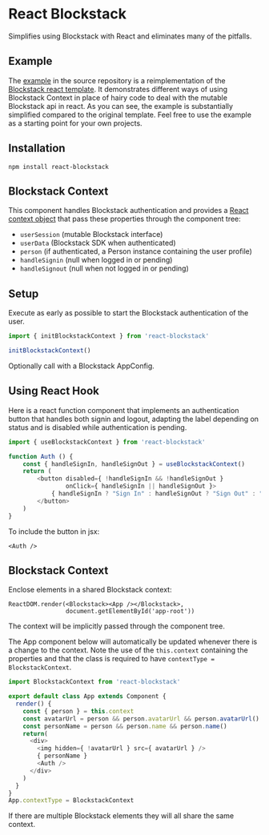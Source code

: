 # React Blockstack

Simplifies using Blockstack with React and eliminates many of the pitfalls.

## Example

The [example](https://github.com/njordhov/react-blockstack/example/)
in the source repository is a reimplementation of the
[Blockstack react template](https://github.com/blockstack/blockstack-app-generator).
It demonstrates different ways of using Blockstack Context in place of hairy
code to deal with the mutable Blockstack api in react. As you can see,
the example is substantially simplified compared to the original template.
Feel free to use the example as a starting point for your own projects.

## Installation

    npm install react-blockstack

## Blockstack Context

This component handles Blockstack authentication and provides a
[React context object](https://reactjs.org/docs/context.html)
that pass these properties through the component tree:

* `userSession` (mutable Blockstack interface)
* `userData` (Blockstack SDK when authenticated)
* `person` (if authenticated, a Person instance containing the user profile)
* `handleSignin` (null when logged in or pending)
* `handleSignout` (null when not logged in or pending)

## Setup

Execute as early as possible to start the Blockstack authentication of the user.

````javascript
import { initBlockstackContext } from 'react-blockstack'

initBlockstackContext()
````

Optionally call with a Blockstack AppConfig.

## Using React Hook

Here is a react function component that implements an authentication button
that handles both signin and logout, adapting the label depending on status and
is disabled while authentication is pending.

````javascript
import { useBlockstackContext } from 'react-blockstack'

function Auth () {
    const { handleSignIn, handleSignOut } = useBlockstackContext()
    return (
        <button disabled={ !handleSignIn && !handleSignOut }
                onClick={ handleSignIn || handleSignOut }>
            { handleSignIn ? "Sign In" : handleSignOut ? "Sign Out" : "Pending" }
        </button>
    )
}
````

To include the button in jsx:

    <Auth />

## Blockstack Context

Enclose elements in a shared Blockstack context:

    ReactDOM.render(<Blockstack><App /></Blockstack>,
                    document.getElementById('app-root'))

The context will be implicitly passed through the component tree.

The App component below will automatically be updated whenever there is a
change to the context.
Note the use of the `this.context` containing the properties and
that the class is required to have `contextType = BlockstackContext`.

````javascript
import BlockstackContext from 'react-blockstack'

export default class App extends Component {
  render() {
    const { person } = this.context
    const avatarUrl = person && person.avatarUrl && person.avatarUrl()
    const personName = person && person.name && person.name()
    return(
      <div>
        <img hidden={ !avatarUrl } src={ avatarUrl } />
        { personName }
        <Auth />
      </div>
    )
  }
}
App.contextType = BlockstackContext
````

If there are multiple Blockstack elements they will all share the same context.
